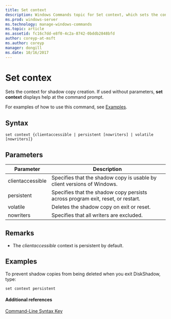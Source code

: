 ```yaml
---
title: Set context
description: Windows Commands topic for Set context, which sets the context for shadow copy creation.
ms.prod: windows-server
ms.technology: manage-windows-commands
ms.topic: article
ms.assetid: fc16c7dd-e8f0-4c2a-8742-0bddb2848bfd
author: coreyp-at-msft
ms.author: coreyp
manager: dongill
ms.date: 10/16/2017
---
```


# Set contex

Sets the context for shadow copy creation. If used without parameters, **set context** displays help at the command prompt.

For examples of how to use this command, see [Examples](#BKMK_examples).

## Syntax

```
set context {clientaccessible | persistent [nowriters] | volatile [nowriters]}
```

## Parameters

|Parameter|Description|
|---------|-----------|
|clientaccessible|Specifies that the shadow copy is usable by client versions of Windows.|
|persistent|Specifies that the shadow copy persists across program exit, reset, or restart.|
|volatile|Deletes the shadow copy on exit or reset.|
|nowriters|Specifies that all writers are excluded.|

## Remarks

-   The *clientaccessible* context is persistent by default.

## <a name=BKMK_examples></a>Examples

To prevent shadow copies from being deleted when you exit DiskShadow, type:
```
set context persistent
```

#### Additional references

[Command-Line Syntax Key](command-line-syntax-key.md)